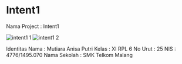 # Intent1

Nama Project : Intent1

![intent1 1](https://cloud.githubusercontent.com/assets/22170430/19378305/0b02231c-9216-11e6-9b75-908f10bd4a99.png)
![intent1 2](https://cloud.githubusercontent.com/assets/22170430/19378304/0afeb600-9216-11e6-8735-3a1b1717d028.png)

Identitas
Nama : Mutiara Anisa Putri 
Kelas : XI RPL 6 
No Urut : 25 
NIS : 4776/1495.070 
Nama Sekolah : SMK Telkom Malang
